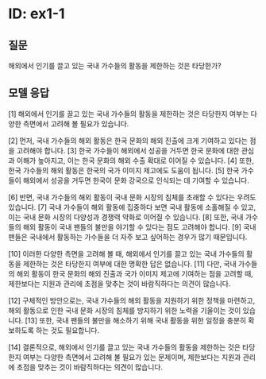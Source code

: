 # ID: ex1-1
## 질문
해외에서 인기를 끌고 있는 국내 가수들의 활동을 제한하는 것은 타당한가?

## 모델 응답
[1] 해외에서 인기를 끌고 있는 국내 가수들의 활동을 제한하는 것은 타당한지 여부는 다양한 측면에서 고려해 볼 필요가 있습니다.

[2] 먼저, 국내 가수들의 해외 활동은 한국 문화의 해외 진출에 크게 기여하고 있다는 점을 고려해야 합니다. [3] 한국 가수들이 해외에서 성공을 거두면 한국 문화에 대한 관심과 이해가 높아지고, 이는 한국 문화의 해외 수출 확대로 이어질 수 있습니다. [4] 또한, 한국 가수들의 해외 활동은 한국의 국가 이미지 제고에도 도움이 됩니다. [5] 한국 가수들이 해외에서 성공을 거두면 한국이 문화 강국으로 인식되는 데 기여할 수 있습니다.

[6] 반면, 국내 가수들의 해외 활동이 국내 문화 시장의 침체를 초래할 수 있다는 우려도 있습니다. [7] 국내 가수들이 해외 활동에 집중하다 보면 국내 활동에 소홀해질 수 있고, 이는 국내 문화 시장의 다양성과 경쟁력 약화로 이어질 수 있습니다. [8] 또한, 국내 가수들의 해외 활동이 국내 팬들의 불만을 야기할 수 있다는 점도 고려해야 합니다. [9] 국내 팬들은 국내에서 활동하는 가수들을 더 자주 보고 싶어하는 경우가 많기 때문입니다.

[10] 이러한 다양한 측면을 고려해 볼 때, 해외에서 인기를 끌고 있는 국내 가수들의 활동을 제한하는 것은 타당한지 여부에 대한 명확한 답은 없습니다. [11] 다만, 국내 가수들의 해외 활동이 한국 문화의 해외 진출과 국가 이미지 제고에 기여하는 점을 고려할 때, 제한보다는 지원과 관리에 초점을 맞추는 것이 바람직하다는 의견이 많습니다.

[12] 구체적인 방안으로는, 국내 가수들의 해외 활동을 지원하기 위한 정책을 마련하고, 해외 활동으로 인한 국내 문화 시장의 침체를 방지하기 위한 노력을 기울이는 것이 있습니다. [13] 또한, 국내 팬들의 불만을 해소하기 위해 국내 활동을 위한 일정을 충분히 확보하도록 하는 것도 필요합니다.

[14] 결론적으로, 해외에서 인기를 끌고 있는 국내 가수들의 활동을 제한하는 것은 타당한지 여부는 다양한 측면에서 고려해 볼 필요가 있는 문제이며, 제한보다는 지원과 관리에 초점을 맞추는 것이 바람직하다는 의견이 많습니다.
